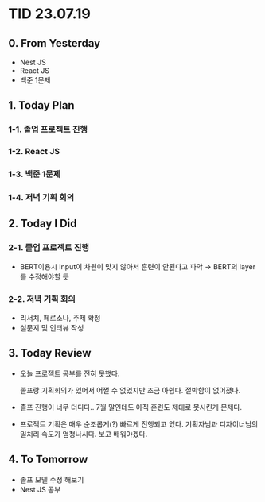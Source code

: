 # TID 23.07.19

## 0. From Yesterday

- Nest JS
- React JS
- 백준 1문제

## 1. Today Plan

### 1-1. 졸업 프로젝트 진행

### 1-2. React JS

### 1-3. 백준 1문제

### 1-4. 저녁 기획 회의

## 2. Today I Did

### 2-1. 졸업 프로젝트 진행

- BERT이용시 Input이 차원이 맞지 않아서 훈련이 안된다고 파악 → BERT의 layer를 수정해야할 듯

### 2-2. 저녁 기획 회의

- 리서치, 페르소나, 주제 확정
- 설문지 및 인터뷰 작성

## 3. Today Review

- 오늘 프로젝트 공부를 전혀 못했다.
    
    졸프랑 기획회의가 있어서 어쩔 수 없었지만 조금 아쉽다. 절박함이 없어졌나.
    
- 졸프 진행이 너무 더디다.. 7월 말인데도 아직 훈련도 제대로 못시킨게 문제다.
- 프로젝트 기획은 매우 순조롭게(?) 빠르게 진행되고 있다. 기획자님과 디자이너님의 일처리 속도가 엄청나시다. 보고 배워야겠다.

## 4. To Tomorrow

- 졸프 모델 수정 해보기
- Nest JS 공부
